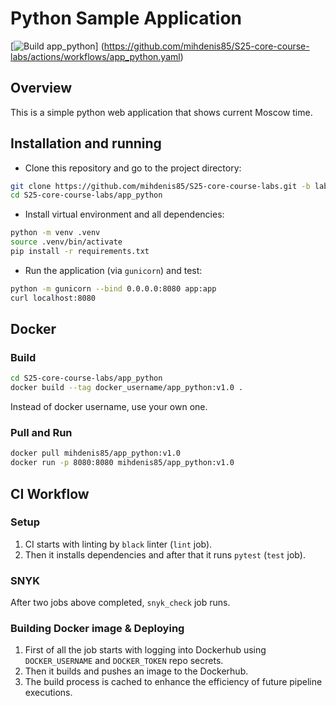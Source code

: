 # Python Sample Application

[![Build app_python](https://github.com/mihdenis85/S25-core-course-labs/actions/workflows/app_python.yaml/badge.svg)]
(https://github.com/mihdenis85/S25-core-course-labs/actions/workflows/app_python.yaml)

## Overview

This is a simple python web application that shows current Moscow time.

## Installation and running

- Clone this repository and go to the project directory:

```bash
git clone https://github.com/mihdenis85/S25-core-course-labs.git -b lab1
cd S25-core-course-labs/app_python
```

- Install virtual environment and all dependencies:

```bash
python -m venv .venv
source .venv/bin/activate
pip install -r requirements.txt
```

- Run the application (via `gunicorn`) and test:

```bash
python -m gunicorn --bind 0.0.0.0:8080 app:app
curl localhost:8080
```

## Docker

### Build

```bash
cd S25-core-course-labs/app_python
docker build --tag docker_username/app_python:v1.0 .
```

Instead of docker username, use your own one.

### Pull and Run

```bash
docker pull mihdenis85/app_python:v1.0
docker run -p 8080:8080 mihdenis85/app_python:v1.0
```

## CI Workflow

### Setup

1. CI starts with linting by `black` linter (`lint` job).
2. Then it installs dependencies and after that it runs `pytest` (`test` job).

### SNYK

After two jobs above completed, `snyk_check` job runs.

### Building Docker image & Deploying

1. First of all the job starts with logging into Dockerhub using
   `DOCKER_USERNAME` and `DOCKER_TOKEN` repo secrets.
2. Then it builds and pushes an image to the Dockerhub.
3. The build process is cached to enhance the efficiency of future pipeline executions.
